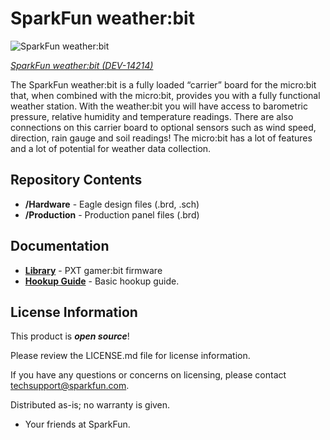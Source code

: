 SparkFun weather:bit
========================================

![SparkFun weather:bit](https://cdn.sparkfun.com//assets/parts/1/2/1/5/8/14214-01.jpg)

[*SparkFun weather:bit (DEV-14214)*](https://www.sparkfun.com/products/14214)

The SparkFun weather:bit is a fully loaded “carrier” board for the micro:bit that, when combined with the micro:bit, provides you with a fully functional weather station. With the weather:bit you will have access to barometric pressure, relative humidity and temperature readings. There are also connections on this carrier board to optional sensors such as wind speed, direction, rain gauge and soil readings! The micro:bit has a lot of features and a lot of potential for weather data collection.

Repository Contents
-------------------

* **/Hardware** - Eagle design files (.brd, .sch)
* **/Production** - Production panel files (.brd)

Documentation
--------------
* **[Library](https://github.com/sparkfun/pxt-weather-bit)** - PXT gamer:bit firmware
* **[Hookup Guide](https://learn.sparkfun.com/tutorials/microclimate-kit-experiment-guide/about-the-weatherbit)** - Basic hookup guide.

License Information
-------------------

This product is _**open source**_! 

Please review the LICENSE.md file for license information. 

If you have any questions or concerns on licensing, please contact techsupport@sparkfun.com.

Distributed as-is; no warranty is given.

- Your friends at SparkFun.

